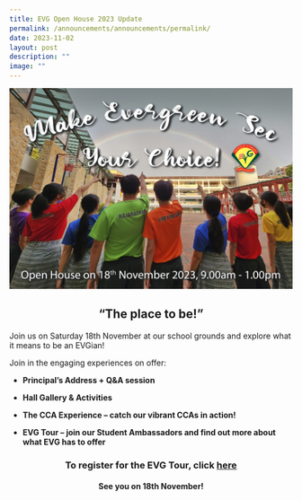 ```yaml
---
title: EVG Open House 2023 Update
permalink: /announcements/announcements/permalink/
date: 2023-11-02
layout: post
description: ""
image: ""
---
```

![Open House 2023](/images/evg%202023%20road%20run%20full-school%20portrait%20v6%20copy%20(jpeg).jpg)

       

## <div align="center"> “The place to be!”</div>

Join us on Saturday 18th November at our school grounds and explore what it means to be an EVGian!

Join in the engaging experiences on offer:

* **Principal’s Address + Q&amp;A session**

* **Hall Gallery &amp; Activities**

* **The CCA Experience – catch our vibrant CCAs in action!**

* **EVG Tour – join our Student Ambassadors and find out more about what EVG has to offer**

### <div align="center"> To register for the EVG Tour, click [here](https://go.gov.sg/tourevg)</div>

#### <div align="center">See you on 18th November!</div>